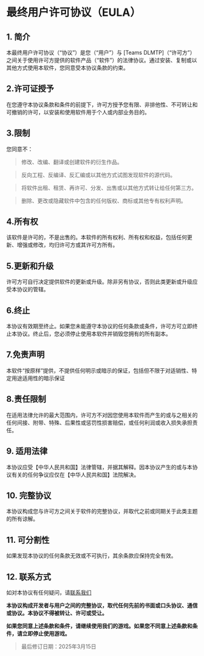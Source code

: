 # 最终用户许可协议（EULA）

## 1. 简介

本最终用户许可协议（“协议”）是您（“用户”）与 [Teams DLMTP]（“许可方”）之间关于使用许可方提供的软件产品（“软件”）的法律协议。通过安装、复制或以其他方式使用本软件，您同意受本协议条款的约束。


## 2.许可证授予

在您遵守本协议条款和条件的前提下，许可方授予您有限、非排他性、不可转让和可撤销的许可，以安装和使用软件用于个人或内部业务目的。


## 3.限制

您同意不：

> 修改、改编、翻译或创建软件的衍生作品。

> 反向工程、反编译、反汇编或以其他方式试图发现软件的源代码。

> 将软件出租、租赁、再许可、分发、出售或以其他方式转让给任何第三方。

> 删除、更改或隐藏软件中包含的任何版权、商标或其他专有权利声明。


## 4.所有权

该软件是许可的，不是出售的。本软件的所有权利、所有权和权益，包括任何更新、增强或修改，均归许可方或其许可方所有。


## 5.更新和升级

许可方可自行决定提供软件的更新或升级。除非另有协议，否则此类更新或升级应受本协议的管辖。


## 6.终止

本协议有效期至终止。如果您未能遵守本协议的任何条款或条件，许可方可立即终止本协议。终止后，您必须停止使用本软件并销毁您拥有的所有副本。


## 7.免责声明

本软件“按原样”提供，不提供任何明示或暗示的保证，包括但不限于对适销性、特定用途适用性的暗示保证


## 8.责任限制

在适用法律允许的最大范围内，许可方不对因您使用本软件而产生的或与之相关的任何间接、附带、特殊、后果性或惩罚性损害赔偿，或任何利润或收入损失承担责任。

## 9. 适用法律

本协议应受【中华人民共和国】法律管辖，并据其解释。因本协议产生的或与本协议有关的任何争议应仅在【中华人民共和国】法院解决。

## 10. 完整协议

本协议构成您与许可方之间关于软件的完整协议，并取代之前或同期关于此类主题的所有谅解。

## 11. 可分割性

如果发现本协议的任何条款无效或不可执行，其余条款应保持完全有效。

## 12. 联系方式

如对本协议有任何疑问，请[联系我们](mailto://kirastar_shannei@163.com)

**本协议构成开发者与用户之间的完整协议，取代任何先前的书面或口头协议、通信或协议。本协议不得被转让、许可或受让。**

**如果您同意上述条款和条件，请继续使用我们的游戏。如果您不同意上述条款和条件，请立即停止使用游戏。**

> 最后修订日期：2025年3月15日